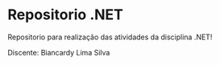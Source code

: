 # Repositorio .NET

Repositorio para realização das atividades da disciplina .NET!

Discente: Biancardy Lima Silva